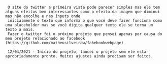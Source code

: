      O site do twitter a primeira vista pode parecer simples mas ele tem alguns efeitos bem interessantes como o efeito da imagem que diminui mas não encolhe e nas inputs onde
     inicialmente o texto que informa o que você deve fazer funciona como uma placeholder mas se você digita qualquer texto ele se torna um texto a mais. 
     Fazer o twitter foi o próximo projeto que pensei apenas por causa do meu projeto relacionado ao facebook (https://github.com/matheusilveiraw/fakebookwebpage)
     
     12/04/2021 - Início do projeto, lancei o projeto sem ele estar apropriadamente pronto. Muitos ajustes ainda precisam ser feitos. 
